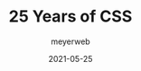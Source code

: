 ---
layout: post.njk
title: 25 Years of CSS
author: meyerweb
date: 2021-05-25
tags:
  - reference
  - css
url: https://meyerweb.com/eric/thoughts/2021/05/25/25-years-of-css/
---